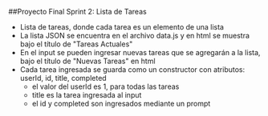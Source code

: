 ##Proyecto Final Sprint 2: Lista de Tareas

* Lista de tareas, donde cada tarea es un elemento de una lista
* La lista JSON se encuentra en el archivo data.js y en html se muestra bajo el título de "Tareas Actuales"
* En el input se pueden ingresar nuevas tareas que se agregarán a la lista, bajo el título de "Nuevas Tareas" en html
* Cada tarea ingresada se guarda como un constructor con atributos: userId, id, title, completed
  * el valor del userId es 1, para todas las tareas
  * title es la tarea ingresada al input
  * el id y completed son ingresados mediante un prompt
